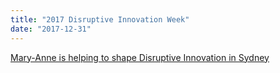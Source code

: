 ```yaml
---
title: "2017 Disruptive Innovation Week"
date: "2017-12-31"
---
```

[Mary-Anne is helping to shape Disruptive Innovation in Sydney](https://digitaldisruption.iqpc.com.au/speakers)
